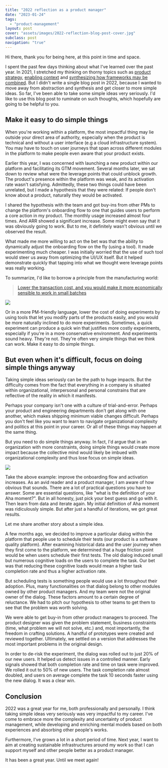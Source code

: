 ```yaml
---
title: "2022 reflection as a product manager"
date: "2023-01-24"
tags:
  - "product-management"
layout: post
cover: "assets/images/2022-reflection-blog-post-cover.jpg"
subclass: post
navigation: "true"
---
```


Hi there, thank you for being here, at this point in time and space.

I spent the past few days thinking about what I've learned over the past year. In 2021, I stretched my thinking on thorny topics such as [product strategy](https://minhthanh3145.github.io/my-take-on-product-strategy), [enabling context](https://minhthanh3145.github.io/get-everyone-out-of-the-building-or-how-product-managers-are-like-fire-fighters) and [synthesizing how frameworks may be combined](https://minhthanh3145.github.io/how-product-development-frameworks-work-together-to-enable-actions). But I didn't write a single blog post in 2022, because I wanted to move away from abstraction and synthesis and get closer to more simple ideas. So far, I've been able to take some simple ideas very seriously. I'd like to use this blog post to ruminate on such thoughts, which hopefully are going to be helpful to you.

## Make it easy to do simple things

When you're working within a platform, the most impactful thing may lie outside your direct area of authority, especially when the product is technical and without a user interface (e.g a cloud infrastructure system). You may have to touch on user journeys that span across different modules in the platform to make people even aware that your product exists.

Earlier this year, I was concerned with launching a new product within our platform and facilitating its GTM movement. Several months later, we sat down to review what were the leverage points that could unblock growth. The product's presence within the platform was weak, and its activation rate wasn't satisfying. Admittedly, these two things could have been unrelated, but I made a hypothesis that they were related: If people don't know about a product, naturally they would be activated.

I shared the hypothesis with the team and got buy-ins from other PMs to change the platform's onboarding flow to one that guides users to perform a core action in my product. The monthly usage increased almost four times. And ARR showed a significant increase. Some might even say that it was obviously going to work. But to me, it definitely wasn't obvious until we observed the result.

What made me more willing to act on the bet was that the ability to dynamically adjust the onboarding flow on the fly (using a tool). It made experimenting much cheaper. I was initially worried that the use of such tool would steer us away from optimizing the UI/UX itself. But it helped demonstrate quickly that tapping into what we thought were leverage points was really working.

To summarize, I'd like to borrow a principle from the manufacturing world: 

> [Lower the transaction cost, and you would make it more economically sensible to work in small batches](https://zsoltfabok.com/blog/2013/03/the-optimal-batch-size/)

![](https://ptgmedia.pearsoncmg.com/images/chap3_9780134892863/elementLinks/24fig02_alt.jpg)

Or in a more PM-friendly language, lower the cost of doing experiments by using tools that let you modify parts of the products easily, and you would be more naturally inclined to do more experiments. Sometimes, a quick experiment can produce a quick win that justifies more costly experiments, especially if you're in a more conservative environment. And experiments sound heavy. They're not. They're often very simple things that we think can work. Make it easy to do simple things.


## But even when it's difficult, focus on doing simple things anyway

Taking simple ideas seriously can be the path to huge impacts. But the difficulty comes from the fact that everything in a company is situated within organizational, interpersonal and personal constrains that are reflective of the reality in which it manifests.

Perhaps your company isn't one with a culture of trial-and-error. Perhaps your product and engineering departments don't get along with one another, which makes shipping minimum viable changes difficult. Perhaps you don't feel like you want to learn to navigate organizational complexity and politics at this point in your career. Or all of these things may happen at the same thing.

But you need to do simple things anyway. In fact, I'd argue that in an organization with more constraints, doing simple things would create more impact because the collective mind would likely be imbued with organizational complexity and thus lose focus on simple ideas.

![](https://cdn.dribbble.com/users/301857/screenshots/9802204/media/1eaadcb31000b028e7ad6a31a2be6e3f.png)

Take the above example: improve the onboarding flow and activation increases. As an avid reader and a product manager, I am aware of how obvious that sounds. There are a lot of practical questions you have to answer. Some are essential questions, like "what is the definition of your Aha moment?". But in all honesty, just pick your best guess and go with it. Then learn from data and iterate again. My initial definition of Aha moment was ridiculously simple. But after just a handful of iterations, we got great results.

Let me share another story about a simple idea.

A few months ago, we decided to improve a particular dialog within the platform that people use to schedule their tests (our product is a software quality platform). After examining historical data and the user journey when they first come to the platform, we determined that a huge friction point would be when users schedule their first tests. The old dialog induced small but numerous cognitive loads on the users to complete the task. Our bet was that reducing these cognitive loads would mean a higher task completion rate and thus a higher activation rate.

But scheduling tests is something people would use a lot throughout their adoption. Plus, many functionalities on that dialog belong to other modules owned by other product managers. And my team were not the original owner of the dialog. These factors amount to a certain degree of reluctance. We had to pitch our hypothesis to other teams to get them to see that the problem was worth solving.

We were able to get buy-in from other product managers to proceed. The product designer was given the problem statement, business constraints (time, what problem we will not solve, etc.) and, most importantly, the freedom in crafting solutions. A handful of prototypes were created and reviewed together. Ultimately, we settled on a version that addresses the most important problems in the original design.

In order to de-risk the experiment, the dialog was rolled out to just 20% of our new users. It helped us detect issues in a controlled manner. Early signals showed that both completion rate and time on task were improved. We rolled it out to 50% of new users. The task completion rate almost doubled, and users on average complete the task 10 seconds faster using the new dialog. It was a clear win.

## Conclusion

2022 was a great year for me, both professionally and personally. I think taking simple ideas very seriously was very impactful to my career. I've come to embrace more the complexity and uncertainty of product management, while developing and enriching mental models  based on both experiences and absorbing other people's works.

Furthermore, I've grown a lot in a short period of time. Next year, I want to aim at creating sustainable infrastructures around my work so that I can support myself and other people better as a product manager. 

It has been a great year. Until we meet again!

